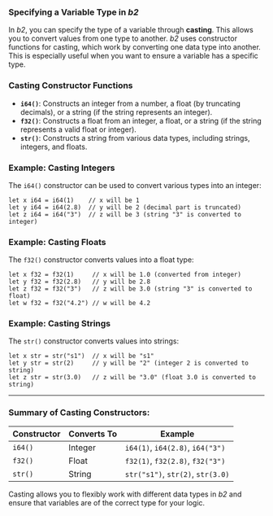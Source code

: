 ### Specifying a Variable Type in *b2*

In *b2*, you can specify the type of a variable through **casting**. This allows you to convert values from one type to another. *b2* uses constructor functions for casting, which work by converting one data type into another. This is especially useful when you want to ensure a variable has a specific type.

### Casting Constructor Functions

- **`i64()`**: Constructs an integer from a number, a float (by truncating decimals), or a string (if the string represents an integer).
- **`f32()`**: Constructs a float from an integer, a float, or a string (if the string represents a valid float or integer).
- **`str()`**: Constructs a string from various data types, including strings, integers, and floats.

### Example: Casting Integers
The `i64()` constructor can be used to convert various types into an integer:

```b2
let x i64 = i64(1)    // x will be 1
let y i64 = i64(2.8)  // y will be 2 (decimal part is truncated)
let z i64 = i64("3")  // z will be 3 (string "3" is converted to integer)
```

### Example: Casting Floats
The `f32()` constructor converts values into a float type:

```b2
let x f32 = f32(1)     // x will be 1.0 (converted from integer)
let y f32 = f32(2.8)   // y will be 2.8
let z f32 = f32("3")   // z will be 3.0 (string "3" is converted to float)
let w f32 = f32("4.2") // w will be 4.2
```

### Example: Casting Strings
The `str()` constructor converts values into strings:

```b2
let x str = str("s1")  // x will be "s1"
let y str = str(2)     // y will be "2" (integer 2 is converted to string)
let z str = str(3.0)   // z will be "3.0" (float 3.0 is converted to string)
```

---

### Summary of Casting Constructors:

| Constructor | Converts To | Example                                |
|-------------|-------------|----------------------------------------|
| `i64()`     | Integer     | `i64(1)`, `i64(2.8)`, `i64("3")`      |
| `f32()`     | Float       | `f32(1)`, `f32(2.8)`, `f32("3")`      |
| `str()`     | String      | `str("s1")`, `str(2)`, `str(3.0)`      |

Casting allows you to flexibly work with different data types in *b2* and ensure that variables are of the correct type for your logic.